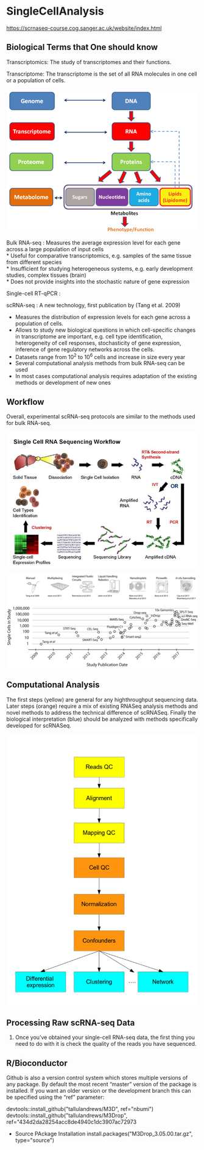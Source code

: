 # SingleCellAnalysis

https://scrnaseq-course.cog.sanger.ac.uk/website/index.html

## Biological Terms that One should know
Transcriptomics: The study of transcriptomes and their functions.

Transcriptome: The transcriptome is the set of all RNA molecules in one cell or a population of cells. 

![Examples](images/G_schem.png)

Bulk RNA-seq : Measures the average expression level for each gene across a large population of input cells  
	* Useful for comparative transcriptomics, e.g. samples of the same tissue from different species  
	* Insufficient for studying heterogeneous systems, e.g. early development studies, complex tissues (brain)  
	* Does not provide insights into the stochastic nature of gene expression  

Single-cell RT-qPCR :

scRNA-seq : A new technology, first publication by (Tang et al. 2009)  
* Measures the distribution of expression levels for each gene across a population of cells.  
* Allows to study new biological questions in which cell-specific changes in transcriptome are important, e.g. cell type identification, heterogeneity of cell responses, stochasticity of gene expression, inference of gene regulatory networks across the cells.  
* Datasets range from 10<sup>2</sup> to 10<sup>6</sup> cells and increase in size every year
* Several computational analysis methods from bulk RNA-seq can be used
* In most cases computational analysis requires adaptation of the existing methods or development of new ones


## Workflow
Overall, experimental scRNA-seq protocols are similar to the methods used for bulk RNA-seq.

![Examples](images/RNA-Seq_workflow-5.jpg)

![Examples](images/moores-law.png)


## Computational Analysis
 The first steps (yellow) are general for any highthroughput sequencing data. Later steps (orange) require a mix of existing RNASeq analysis methods and novel methods to address the technical difference of scRNASeq. Finally the biological interpretation (blue) should be analyzed with methods specifically developed for scRNASeq.

![Examples](images/flowchart.png)

## Processing Raw scRNA-seq Data
1. Once you’ve obtained your single-cell RNA-seq data, the first thing you need to do with it is check the quality of the reads you have sequenced.






## R/Bioconductor

Github is also a version control system which stores multiple versions of any package. By default the most recent “master” version of the package is installed. If you want an older version or the development branch this can be specified using the “ref” parameter:


devtools::install_github("tallulandrews/M3D", ref="nbumi")
devtools::install_github("tallulandrews/M3Drop", ref="434d2da28254acc8de4940c1dc3907ac72973

* Source PAckage Installation
install.packages("M3Drop_3.05.00.tar.gz", type="source")


















































